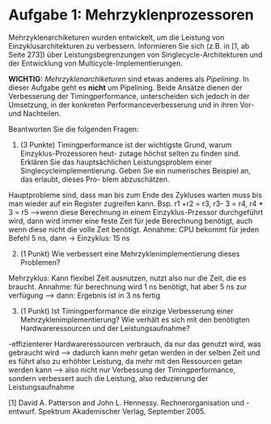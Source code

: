 # Aufgabe 1: Mehrzyklenprozessoren

Mehrzyklenarchiketuren wurden entwickelt, um die Leistung von Einzyklusarchitekturen
zu verbessern. Informieren Sie sich (z.B. in [1, ab Seite 273]) über
Leistungsbegrenzungen von Singlecycle-Architekturen und der Entwicklung von
Multicycle-Implementierungen.

**WICHTIG:** *Mehrzyklenarchiketuren* sind etwas anderes als *Pipelining*.
In dieser Aufgabe geht es **nicht** um Pipelining.
Beide Ansätze dienen der Verbesserung der Timingperformance, unterscheiden sich jedoch in der Umsetzung, in der konkreten Performanceverbesserung und in ihren Vor- und Nachteilen.


Beantworten Sie die folgenden Fragen:

1. (3 Punkte) Timingperformance ist der wichtigste Grund, warum Einzyklus-Prozessoren heut-
zutage höchst selten zu finden sind. Erklären Sie das hauptsächlichen Leistungsproblem einer
Singlecycleimplementierung. Geben Sie ein numerisches Beispiel an, das erlaubt, dieses Pro-
blem abzuschätzen.

Hauptprobleme sind, dass man bis zum Ende des Zykluses warten muss bis man wieder auf ein Register zugreifen kann. Bsp. r1 +r2 = r3, r3- 3 = r4, r4 * 3 = r5 -->wenn diese Berechnung in einem Einzyklus-Przessor durchgeführt wird, dann wird immer eine feste Zeit für jede Berechnung benötigt, auch wenn diese nicht die volle Zeit benötigt. Annahme: CPU bekommt für jeden Befehl 5 ns, dann -> Einzyklus: 15 ns



2. (1 Punkt) Wie verbessert eine Mehrzyklenimplementierung dieses Problemen?

Mehrzyklus: Kann flexibel Zeit ausnutzen, nutzt also nur die Zeit, die es braucht. Annahme: für berechnung wird 1 ns benötigt, hat aber 5 ns zur verfügung --> dann: Ergebnis ist in 3 ns fertig

3. (1 Punkt) Ist Timingperformance die einzige Verbesserung einer Mehrzyklenimplementierung?
Wie verhält es sich mit den benötigten Hardwareressourcen und der Leistungsaufnahme?

-effizienterer Hardwareressourcen verbrauch, da nur das genutzt wird, was gebraucht wird --> dadurch kann mehr getan werden in der selben Zeit und es führt also zu erhöhter Leistung, da mehr mit den Ressourcen getan werden kann
--> also nicht nur Verbessung der Timingperformance, sondern verbessert auch die Leistung, also reduzierung der Leistungsaufnahme


[1] David A. Patterson and John L. Hennessy. Rechnerorganisation und -entwurf. Spektrum Akademischer Verlag, September 2005.
